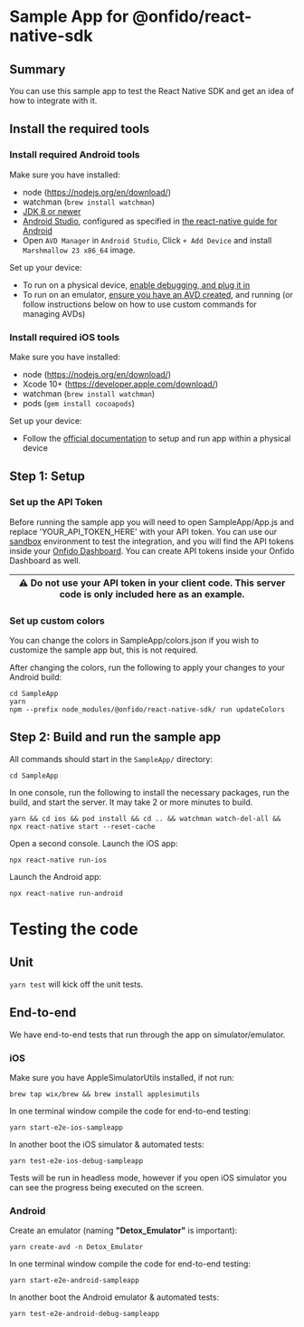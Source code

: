 # Sample App for @onfido/react-native-sdk

## Summary

You can use this sample app to test the React Native SDK and get an idea of how to integrate with it.

## Install the required tools

### Install required Android tools

Make sure you have installed:
- node (https://nodejs.org/en/download/)
- watchman (`brew install watchman`)
- [JDK 8 or newer](http://www.oracle.com/technetwork/java/javase/downloads/jdk8-downloads-2133151.html)
- [Android Studio](https://developer.android.com/studio/index.html), configured as specified in [the react-native guide for Android](https://facebook.github.io/react-native/docs/getting-started.html#android-development-environment)
- Open `AVD Manager` in `Android Studio`, Click `+ Add Device` and install `Marshmallow 23 x86_64` image.

Set up your device:
- To run on a physical device, [enable debugging, and plug it in](https://facebook.github.io/react-native/docs/running-on-device.html#1-enable-debugging-over-usb)
- To run on an emulator, [ensure you have an AVD created](https://facebook.github.io/react-native/docs/getting-started.html#using-a-virtual-device), and running (or follow instructions below on how to use custom commands for managing AVDs)
  
### Install required iOS tools

Make sure you have installed:
- node (https://nodejs.org/en/download/)
- Xcode 10+ (https://developer.apple.com/download/)
- watchman (`brew install watchman`)
- pods (`gem install cocoapods`)

Set up your device:
- Follow the [official documentation](https://facebook.github.io/react-native/docs/running-on-device) to setup and run app within a physical device

## Step 1: Setup

### Set up the API Token
Before running the sample app you will need to open SampleApp/App.js and replace 'YOUR_API_TOKEN_HERE' with your API token. You can use our [sandbox](https://documentation.onfido.com/#sandbox-testing) environment to test the integration, and you will find the API tokens inside your [Onfido Dashboard](https://onfido.com/dashboard/api/tokens). You can create API tokens inside your Onfido Dashboard as well.

| :warning: Do not use your API token in your client code.  This server code is only included here as an example. |
| --- |

### Set up custom colors
You can change the colors in SampleApp/colors.json if you wish to customize the sample app but, this is not required.

After changing the colors, run the following to apply your changes to your Android build:
```shell
cd SampleApp
yarn
npm --prefix node_modules/@onfido/react-native-sdk/ run updateColors
```

## Step 2: Build and run the sample app
All commands should start in the `SampleApp/` directory:
```shell
cd SampleApp
```

In one console, run the following to install the necessary packages, run the build, and start the server.  It may take 2 or more minutes to build.  
```shell
yarn && cd ios && pod install && cd .. && watchman watch-del-all && npx react-native start --reset-cache
```

Open a second console.  Launch the iOS app:
```shell
npx react-native run-ios
```

Launch the Android app:
```shell
npx react-native run-android
```

# Testing the code

## Unit

`yarn test` will kick off the unit tests.

## End-to-end

We have end-to-end tests that run through the app on simulator/emulator.

### iOS

Make sure you have AppleSimulatorUtils installed, if not run:

    brew tap wix/brew && brew install applesimutils

In one terminal window compile the code for end-to-end testing:

    yarn start-e2e-ios-sampleapp

In another boot the iOS simulator & automated tests:

    yarn test-e2e-ios-debug-sampleapp

Tests will be run in headless mode, however if you open iOS simulator you can see the progress being executed on the screen.

### Android

Create an emulator (naming **"Detox_Emulator"** is important):

    yarn create-avd -n Detox_Emulator

In one terminal window compile the code for end-to-end testing:

    yarn start-e2e-android-sampleapp

In another boot the Android emulator & automated tests:

    yarn test-e2e-android-debug-sampleapp